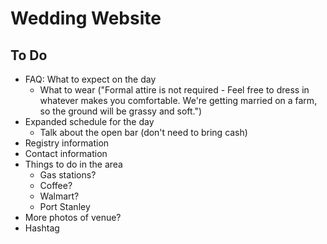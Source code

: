 # Wedding Website

## To Do

* FAQ: What to expect on the day
  * What to wear ("Formal attire is not required - Feel free to dress in whatever makes you comfortable. We're getting married on a farm, so the ground will be grassy and soft.")
* Expanded schedule for the day
  * Talk about the open bar (don't need to bring cash)
* Registry information
* Contact information
* Things to do in the area
  * Gas stations?
  * Coffee?
  * Walmart?
  * Port Stanley
* More photos of venue?
* Hashtag
